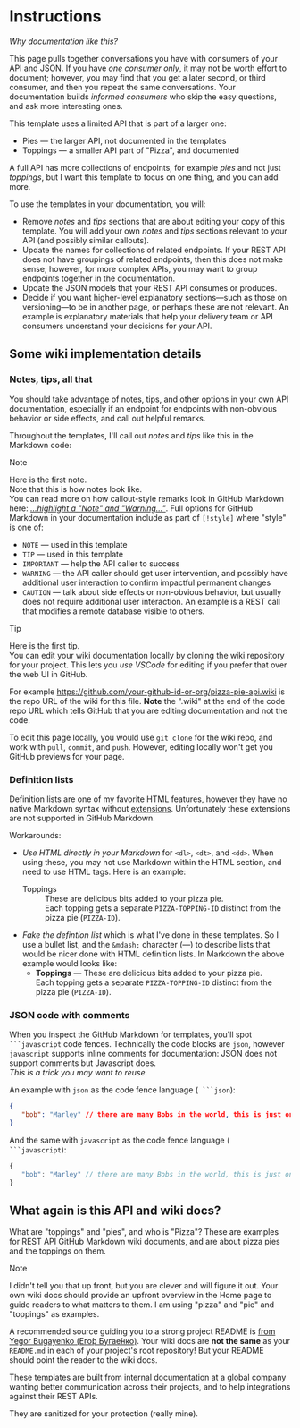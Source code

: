 # Instructions

_Why documentation like this?_

This page pulls together conversations you have with consumers of your API and
JSON.
If you have _one consumer only_, it may not be worth effort to document;
however, you may find that you get a later second, or third consumer, and
then you repeat the same conversations.
Your documentation builds _informed consumers_ who skip the easy questions,
and ask more interesting ones.

This template uses a limited API that is part of a larger one:

* Pies &mdash; the larger API, not documented in the templates
* Toppings &mdash; a smaller API part of "Pizza", and documented

A full API has more collections of endpoints, for example _pies_ and not
just _toppings_, but I want this template to focus on one thing, and you can
add more.

To use the templates in your documentation, you will:
- Remove _notes_ and _tips_ sections that are about editing your copy of this
   template.
   You will add your own _notes_ and _tips_ sections relevant to your API (and
   possibly similar callouts).
- Update the names for collections of related endpoints.
   If your REST API does not have groupings of related endpoints, then this
   does not make sense; however, for more complex APIs, you may want to
   group endpoints together in the documentation.
- Update the JSON models that your REST API consumes or produces.
- Decide if you want higher-level explanatory sections&mdash;such as those on
   versioning&mdash;to be in another page, or perhaps these are not relevant.
   An example is explanatory materials that help your delivery team or API
   consumers understand your decisions for your API.

## Some wiki implementation details

### Notes, tips, all that

You should take advantage of notes, tips, and other options in your own API
documentation, especially if an endpoint for endpoints with non-obvious
behavior or side effects, and call out helpful remarks.

Throughout the templates, I'll call out _notes_ and _tips_ like this in the
Markdown code:

> [!NOTE]
> Here is the first note.<br>
> Note that this is how notes look like.<br>
> You can read more on how callout-style remarks look in GitHub Markdown here:
> [_...highlight a "Note" and "Warning..."_](https://github.com/orgs/community/discussions/16925).
> Full options for GitHub Markdown in your documentation include as part of
> `[!style]` where "style" is one of:
> - `NOTE` &mdash; used in this template
> - `TIP` &mdash; used in this template
> - `IMPORTANT` &mdash; help the API caller to success
> - `WARNING` &mdash; the API caller should get user intervention, and
>   possibly have additional user interaction to confirm impactful permanent
>   changes
> - `CAUTION` &mdash; talk about side effects or non-obvious behavior, but
>   usually does not require additional user interaction.
>   An example is a REST call that modifies a remote database visible to
>   others.

> [!TIP]
> Here is the first tip.<br>
> You can edit your wiki documentation locally by cloning the wiki
> repository for your project.
> This lets you _use VSCode_ for editing if you prefer that over the web UI in
> GitHub.
>
> For example <https://github.com/your-github-id-or-org/pizza-pie-api.wiki> is
> the repo URL of the wiki for this file.
> **Note** the ".wiki" at the end of the code repo URL which tells GitHub that
> you are editing documentation and not the code.
>
> To edit this page locally, you would use `git clone` for the wiki repo, and
> work with `pull`, `commit`, and `push`.
> However, editing locally won't get you GitHub previews for your page.

### Definition lists

Definition lists are one of my favorite HTML features, however they have no
native Markdown syntax without
[extensions](https://www.markdownguide.org/extended-syntax/#definition-lists).
Unfortunately these extensions are not supported in GitHub Markdown.

Workarounds:

- _Use HTML directly in your Markdown_ for `<dl>`, `<dt>`, and `<dd>`.
   When using these, you may not use Markdown within the HTML section, and
   need to use HTML tags.
   Here is an example:
   <dl>
       <dt>Toppings</dt>
       <dd>These are delicious bits added to your pizza pie.<br/>
           Each topping gets a separate <code>PIZZA-TOPPING-ID</code>
           distinct from the pizza pie (<code>PIZZA-ID</code>).
       </dd>
   </dl>
- _Fake the defintion list_ which is what I've done in these templates.
   So I use a bullet list, and the `&mdash;` character (&mdash;) to describe
   lists that would be nicer done with HTML definition lists.
   In Markdown the above example would looks like:
   - **Toppings** &mdash; These are delicious bits added to your pizza
     pie.<br>
     Each topping gets a separate `PIZZA-TOPPING-ID` distinct from the pizza
     pie (`PIZZA-ID`).

### JSON code with comments

When you inspect the GitHub Markdown for templates, you'll spot `
```javascript` code fences.
Technically the code blocks are `json`, however `javascript` supports inline
comments for documentation:
JSON does not support comments but Javascript does.<br>
_This is a trick you may want to reuse._

An example with `json` as the code fence language (` ```json`):
```json
{
   "bob": "Marley" // there are many Bobs in the world, this is just one
}
```
And the same with `javascript` as the code fence language (` ```javascript`):
```javascript
{
   "bob": "Marley" // there are many Bobs in the world, this is just one
}
```

## What again is this API and wiki docs?

What are "toppings" and "pies", and who is "Pizza"?
These are examples for REST API GitHub Markdown wiki documents, and are about
pizza pies and the toppings on them.

> [!NOTE]
> I didn't tell you that up front, but you are clever and will figure it out.
> Your own wiki docs should provide an upfront overview in the Home page to
> guide readers to what matters to them.
> I am using "pizza" and "pie" and "toppings" as examples.

A recommended source guiding you to a strong project README is [from Yegor
Bugayenko (Его́р
Бугае́нко)](https://www.yegor256.com/2019/04/23/elegant-readme.html).
Your wiki docs are **not the same** as your `README.md` in each of your
project's root repository!
But your README should point the reader to the wiki docs.

These templates are built from internal documentation at a global company
wanting better communication across their projects, and to help integrations
against their REST APIs.

They are sanitized for your protection (really mine).
